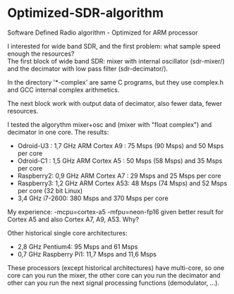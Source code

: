 # Optimized-SDR-algorithm
Software Defined Radio algorithm - Optimized for ARM processor

I interested for wide band SDR, and the first problem: what sample speed enough the resources?<br>
The first block of wide band SDR: mixer with internal oscillator (sdr-mixer/) and the decimator with low pass filter (sdr-decimator/).

In the directory '*-complex' are same C programs, but they use complex.h and GCC internal complex arithmetics.

The next block work with output data of decimator, also fewer data, fewer resources.

I tested the algorythm mixer+osc and (mixer with "float complex") and decimator in one core. The results:

<ul>
<li>Odroid-U3 : 1,7 GHz ARM Cortex A9 : 75 Msps (90 Msps) and 50 Msps per core</li>
<li>Odroid-C1 : 1,5 GHz ARM Cortex A5 : 50 Msps (58 Msps) and 35 Msps per core</li>
<li>Raspberry2: 0,9 GHz ARM Cortex A7 : 29 Msps and 25 Msps per core</li>
<li>Raspberry3: 1,2 GHz ARM Cortex A53: 48 Msps (74 Msps) and 52 Msps per core (32 bit Linux)</li>
<li>3,4 GHz i7-2600: 380 Msps and 370 Msps per core</li>
</ul>

My experience: -mcpu=cortex-a5 -mfpu=neon-fp16 given better result for Cortex A5 and also Cortex A7, A9, A53. Why?

Other historical single core architectures:
<ul>
<li>2,8 GHz Pentium4: 95 Msps and 61 Msps</li>
<li>0,7 GHz Raspberry Pi1: 11,7 Msps and 11,6 Msps</li>
</ul>


These processors (except historical architectures) have multi-core, so one core can you run the mixer, the other core can you run the decimator and other can you run the next signal processing functions (demodulator, ...).
